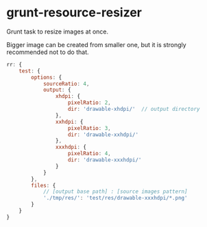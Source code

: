 grunt-resource-resizer
======================

Grunt task to resize images at once.

Bigger image can be created from smaller one, but it is strongly recommended not to do that.

```javascript
rr: {
    test: {
        options: {
            sourceRatio: 4,
            output: {
                xhdpi: {
                    pixelRatio: 2,
                    dir: 'drawable-xhdpi/'  // output directory
                },
                xxhdpi: {
                    pixelRatio: 3,
                    dir: 'drawable-xxhdpi/'
                },
                xxxhdpi: {
                    pixelRatio: 4,
                    dir: 'drawable-xxxhdpi/'
                }
            }
        },
        files: {
            // [output base path] : [source images pattern]
            './tmp/res/': 'test/res/drawable-xxxhdpi/*.png'
        }
    }
}
```
